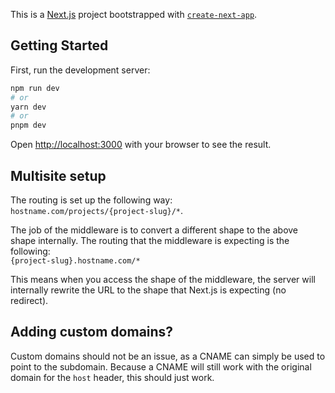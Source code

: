 This is a [Next.js](https://nextjs.org/) project bootstrapped with [`create-next-app`](https://github.com/vercel/next.js/tree/canary/packages/create-next-app).

## Getting Started

First, run the development server:

```bash
npm run dev
# or
yarn dev
# or
pnpm dev
```

Open [http://localhost:3000](http://localhost:3000) with your browser to see the result.

## Multisite setup

The routing is set up the following way:  
`hostname.com/projects/{project-slug}/*`.

The job of the middleware is to convert a different shape to the above shape internally. The routing that the middleware is expecting is the following:  
`{project-slug}.hostname.com/*`

This means when you access the shape of the middleware, the server will internally rewrite the URL to the shape that Next.js is expecting (no redirect).

## Adding custom domains?

Custom domains should not be an issue, as a CNAME can simply be used to point to the subdomain. Because a CNAME will still work with the original domain for the `host` header, this should just work.
